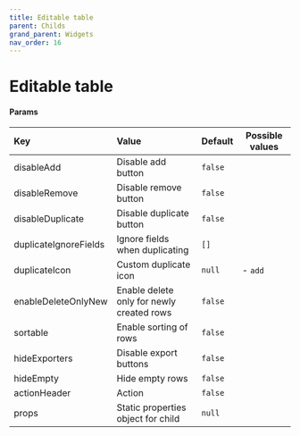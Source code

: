 ```yaml
---
title: Editable table
parent: Childs
grand_parent: Widgets
nav_order: 16
---
```


# Editable table




#### Params

| Key                   | Value                                     | Default | Possible values |
|:----------------------|:------------------------------------------|:--------|--|
| disableAdd            | Disable add button                        | `false` |  |
| disableRemove         | Disable remove button                     | `false` |  |
| disableDuplicate      | Disable duplicate button                  | `false` |  |
| duplicateIgnoreFields | Ignore fields when duplicating            | `[]`    |  |
| duplicateIcon         | Custom duplicate icon                     | `null`  | - `add` |
| enableDeleteOnlyNew   | Enable delete only for newly created rows | `false` |  |
| sortable              | Enable sorting of rows                    | `false` |  |
| hideExporters         | Disable export buttons                    | `false` |  |
| hideEmpty             | Hide empty rows                           | `false` |  |
| actionHeader          | Action                                    | `false` |  |
| props                 | Static properties object for child        | `null` |  |

